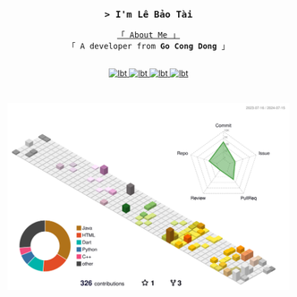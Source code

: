 <!-- <h1 align="center">
  <img src="https://readme-typing-svg.herokuapp.com?font=Fira+Code&size=35&duration=3000&pause=500&color=10DD46&center=true&vCenter=true&random=false&width=440&height=60&lines=Hi+there!!+%F0%9F%99%8C;I'm+T%C3%A0i+%F0%9F%99%8E%E2%80%8D%E2%99%82%EF%B8%8F" alt="Typing SVG" />
</h1>
-->

<!-- Intro  -->
<h3 align="center">
        <samp>&gt; I'm
                <b><a target="_blank">Lê Bảo Tài</a></b>
        </samp>
</h3>
<p align="center"> 
  <samp>
    <a href="https://github.com/lebaotai">「 About Me 」</a>
    <br>
    「 A developer from <b>Go Cong Dong</b> 」
    <br>
    <br>
  </samp>
</p>

<p align="center">
 <a href="https://lebaotai.cargo.site" target="blank">
  <img src="https://img.shields.io/badge/Website-DC143C?style=for-the-badge&logo=medium&logoColor=white" alt="lbt" />
 </a>
 <a href="https://linkedin.com/in/le-tai-904b742a0/" target="_blank">
  <img src="https://img.shields.io/badge/LinkedIn-0077B5?style=for-the-badge&logo=linkedin&logoColor=white" alt="lbt"/>
 </a>
 <a href="https://instagram.com/fiat_._" target="_blank">
  <img src="https://img.shields.io/badge/Instagram-fe4164?style=for-the-badge&logo=instagram&logoColor=white" alt="lbt" />
 </a> 
 <a href="https://facebook.com/lebaotai0711" target="_blank">
  <img src="https://img.shields.io/badge/Facebook-20BEFF?&style=for-the-badge&logo=facebook&logoColor=white" alt="lbt"  />
  </a> 
</p>
<br />

<p align="center"><img src="profile-3d-contrib/profile-south-season-animate.svg" alt="Metrics" width="750"></p>
